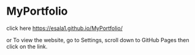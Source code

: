 # MyPortfolio

click here
https://esala1.github.io/MyPortfolio/

or
To view the website, go to Settings, scroll down to GitHub Pages then click on the link.
